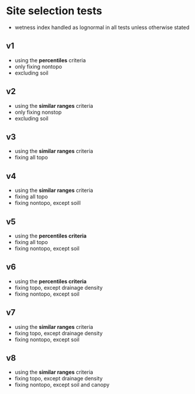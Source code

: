 # Site selection tests

- wetness index handled as lognormal in all tests unless otherwise stated

## v1

- using the **percentiles** criteria
- only fixing nontopo
- excluding soil

## v2

- using the **similar ranges** criteria
- only fixing nonstop
- excluding soil

## v3

- using the **similar ranges** criteria
- fixing all topo

## v4

- using the **similar ranges** criteria
- fixing all topo
- fixing nontopo, except soill
## v5

- using the **percentiles criteria**
- fixing all topo
- fixing nontopo, except soil

## v6

- using the **percentiles criteria**
- fixing topo, except drainage density
- fixing nontopo, except soil 

## v7

- using the **similar ranges** criteria
- fixing topo, except drainage density
- fixing nontopo, except soil

## v8

- using the **similar ranges** criteria
- fixing topo, except drainage density
- fixing nontopo, except soil and canopy
